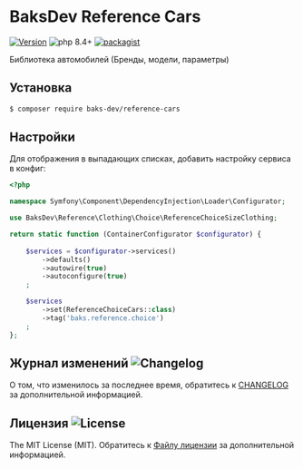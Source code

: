 # BaksDev Reference Cars

[![Version](https://img.shields.io/badge/version-7.2.3-blue)](https://github.com/baks-dev/reference-cars/releases)
![php 8.4+](https://img.shields.io/badge/php-min%208.4-red.svg)
[![packagist](https://img.shields.io/badge/packagist-green)](https://packagist.org/packages/baks-dev/reference-cars)

Библиотека автомобилей (Бренды, модели, параметры)

## Установка

``` bash
$ composer require baks-dev/reference-cars
```

## Настройки

Для отображения в выпадающих списках, добавить настройку сервиса в конфиг:

``` php
<?php

namespace Symfony\Component\DependencyInjection\Loader\Configurator;

use BaksDev\Reference\Clothing\Choice\ReferenceChoiceSizeClothing;

return static function (ContainerConfigurator $configurator) {
	
	$services = $configurator->services()
	    ->defaults()
	    ->autowire(true)
	    ->autoconfigure(true)
	;

	$services
	    ->set(ReferenceChoiceCars::class)
	    ->tag('baks.reference.choice')
	;
};

```

## Журнал изменений ![Changelog](https://img.shields.io/badge/changelog-yellow)

О том, что изменилось за последнее время, обратитесь к [CHANGELOG](CHANGELOG.md) за дополнительной информацией.

## Лицензия ![License](https://img.shields.io/badge/MIT-green)

The MIT License (MIT). Обратитесь к [Файлу лицензии](LICENSE.md) за дополнительной информацией.


